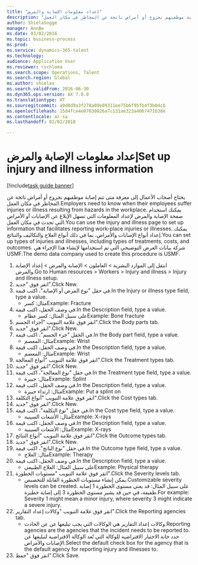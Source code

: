 ```yaml
--- 
title: "إعداد معلومات الإصابة والمرض"
description: "يحتاج أصحاب الأعمال إلى معرفة متى تتم إصابة موظفيهم بجروح أو أمراض ناتجة عن المخاطر في مكان العمل."
author: ShielaSogge
manager: AnnBe
ms.date: 03/02/2016
ms.topic: business-process
ms.prod: 
ms.service: dynamics-365-talent
ms.technology: 
audience: Application User
ms.reviewer: rschloma
ms.search.scope: Operations, Talent
ms.search.region: Global
ms.author: shielas
ms.search.validFrom: 2016-06-30
ms.dyn365.ops.version: AX 7.0.0
ms.translationtype: HT
ms.sourcegitcommit: a9d0d9a3f278a09e89311ee75b6f95fb4f3b04cb
ms.openlocfilehash: 15d4fce4e07030826a7c131ae323a4067471b38e
ms.contentlocale: ar-sa
ms.lasthandoff: 02/02/2018

---
```

# <a name="set-up-injury-and-illness-information"></a><span data-ttu-id="ee296-103">إعداد معلومات الإصابة والمرض</span><span class="sxs-lookup"><span data-stu-id="ee296-103">Set up injury and illness information</span></span>

[!include[task guide banner](../../includes/task-guide-banner.md)]

<span data-ttu-id="ee296-104">يحتاج أصحاب الأعمال إلى معرفة متى تتم إصابة موظفيهم بجروح أو أمراض ناتجة عن المخاطر في مكان العمل.</span><span class="sxs-lookup"><span data-stu-id="ee296-104">Employers need to know when their employees suffer injuries or illness resulting from hazards in the workplace.</span></span> <span data-ttu-id="ee296-105">يمكنك استخدام صفحة الإصابة والمرض لإعداد المعلومات التي تسهل الإبلاغ عن الإصابات أو الأمراض التي تحدث في مكان العمل.</span><span class="sxs-lookup"><span data-stu-id="ee296-105">You can use the injury and illness page to set up information that facilitates reporting work-place injuries or illnesses.</span></span> <span data-ttu-id="ee296-106">يمكنك إعداد أنواع الإصابات والأمراض، بما في ذلك أنواع العلاج والتكاليف والنتائج.</span><span class="sxs-lookup"><span data-stu-id="ee296-106">You can set up types of injuries and illnesses, including types of treatments, costs, and outcomes.</span></span> <span data-ttu-id="ee296-107">شركة بيانات العرض التوضيحي التي تم استخدامها لإنشاء هذا الإجراء هي USMF.</span><span class="sxs-lookup"><span data-stu-id="ee296-107">The demo data company used to create this procedure is USMF.</span></span>

1. <span data-ttu-id="ee296-108">انتقل إلى الموارد البشرية > العاملون‬ > الإصابة والمرض > إعداد الإصابة والمرض.</span><span class="sxs-lookup"><span data-stu-id="ee296-108">Go to Human resources > Workers > Injury and illness > Injury and illness setup.</span></span>
2. <span data-ttu-id="ee296-109">انقر فوق "جديد".</span><span class="sxs-lookup"><span data-stu-id="ee296-109">Click New.</span></span>
3. <span data-ttu-id="ee296-110">في حقل "نوع المرض أو الإصابة"، اكتب قيمة.</span><span class="sxs-lookup"><span data-stu-id="ee296-110">In the Injury or illness type field, type a value.</span></span>
    * <span data-ttu-id="ee296-111">مثال: كسر</span><span class="sxs-lookup"><span data-stu-id="ee296-111">Example: Fracture</span></span>  
4. <span data-ttu-id="ee296-112">في وصف الحقل، اكتب قيمة.</span><span class="sxs-lookup"><span data-stu-id="ee296-112">In the Description field, type a value.</span></span>
    * <span data-ttu-id="ee296-113">على سبيل المثال: كسر عظام</span><span class="sxs-lookup"><span data-stu-id="ee296-113">Example: Bone fracture</span></span>  
5. <span data-ttu-id="ee296-114">انقر فوق علامة التبويب "أجزاء الجسم".</span><span class="sxs-lookup"><span data-stu-id="ee296-114">Click the Body parts tab.</span></span>
6. <span data-ttu-id="ee296-115">انقر فوق "جديد".</span><span class="sxs-lookup"><span data-stu-id="ee296-115">Click New.</span></span>
7. <span data-ttu-id="ee296-116">في الحقل "جزء الجسم"، اكتب قيمة.</span><span class="sxs-lookup"><span data-stu-id="ee296-116">In the Body part field, type a value.</span></span>
    * <span data-ttu-id="ee296-117">مثال: المعصم</span><span class="sxs-lookup"><span data-stu-id="ee296-117">Example: Wrist</span></span>  
8. <span data-ttu-id="ee296-118">في وصف الحقل، اكتب قيمة.</span><span class="sxs-lookup"><span data-stu-id="ee296-118">In the Description field, type a value.</span></span>
    * <span data-ttu-id="ee296-119">مثال: المعصم</span><span class="sxs-lookup"><span data-stu-id="ee296-119">Example: Wrist</span></span>  
9. <span data-ttu-id="ee296-120">انقر فوق علامة التبويب "أنواع المعالجة".</span><span class="sxs-lookup"><span data-stu-id="ee296-120">Click the Treatment types tab.</span></span>
10. <span data-ttu-id="ee296-121">انقر فوق "جديد".</span><span class="sxs-lookup"><span data-stu-id="ee296-121">Click New.</span></span>
11. <span data-ttu-id="ee296-122">في حقل "نوع المعالجة"، اكتب قيمة.</span><span class="sxs-lookup"><span data-stu-id="ee296-122">In the Treatment type field, type a value.</span></span>
    * <span data-ttu-id="ee296-123">مثال: جبيرة</span><span class="sxs-lookup"><span data-stu-id="ee296-123">Example: Splint</span></span>  
12. <span data-ttu-id="ee296-124">في وصف الحقل، اكتب قيمة.</span><span class="sxs-lookup"><span data-stu-id="ee296-124">In the Description field, type a value.</span></span>
    * <span data-ttu-id="ee296-125">مثال: ارتداء جبيرة</span><span class="sxs-lookup"><span data-stu-id="ee296-125">Example: Put a splint on</span></span>  
13. <span data-ttu-id="ee296-126">انقر فوق علامة التبويب "أنواع التكلفة‬".</span><span class="sxs-lookup"><span data-stu-id="ee296-126">Click the Cost types tab.</span></span>
14. <span data-ttu-id="ee296-127">انقر فوق "جديد".</span><span class="sxs-lookup"><span data-stu-id="ee296-127">Click New.</span></span>
15. <span data-ttu-id="ee296-128">في حقل "نوع التكلفة"، اكتب قيمة.</span><span class="sxs-lookup"><span data-stu-id="ee296-128">In the Cost type field, type a value.</span></span>
    * <span data-ttu-id="ee296-129">مثال: الأشعات السينية</span><span class="sxs-lookup"><span data-stu-id="ee296-129">Example: X-rays</span></span>  
16. <span data-ttu-id="ee296-130">في وصف الحقل، اكتب قيمة.</span><span class="sxs-lookup"><span data-stu-id="ee296-130">In the Description field, type a value.</span></span>
    * <span data-ttu-id="ee296-131">مثال: الأشعات السينية</span><span class="sxs-lookup"><span data-stu-id="ee296-131">Example: X-rays</span></span>  
17. <span data-ttu-id="ee296-132">انقر فوق علامة التبويب "أنواع النتائج".</span><span class="sxs-lookup"><span data-stu-id="ee296-132">Click the Outcome types tab.</span></span>
18. <span data-ttu-id="ee296-133">انقر فوق "جديد".</span><span class="sxs-lookup"><span data-stu-id="ee296-133">Click New.</span></span>
19. <span data-ttu-id="ee296-134">في حقل "نوع الناتج"، اكتب قيمة.</span><span class="sxs-lookup"><span data-stu-id="ee296-134">In the Outcome type field, type a value.</span></span>
    * <span data-ttu-id="ee296-135">مثال: العلاج</span><span class="sxs-lookup"><span data-stu-id="ee296-135">Example: Therapy</span></span>  
20. <span data-ttu-id="ee296-136">في وصف الحقل، اكتب قيمة.</span><span class="sxs-lookup"><span data-stu-id="ee296-136">In the Description field, type a value.</span></span>
    * <span data-ttu-id="ee296-137">على سبيل المثال: العلاج الطبيعي</span><span class="sxs-lookup"><span data-stu-id="ee296-137">Example: Physical therapy</span></span>  
21. <span data-ttu-id="ee296-138">انقر فوق علامة التبويب "مستويات الخطورة".</span><span class="sxs-lookup"><span data-stu-id="ee296-138">Click the Severity levels tab.</span></span>
    * <span data-ttu-id="ee296-139">يمكن إنشاء مستويات الخطورة القابلة للتخصيص.</span><span class="sxs-lookup"><span data-stu-id="ee296-139">Customizable severity levels can be created.</span></span> <span data-ttu-id="ee296-140">على سبيل المثال: قد يعني مستوى الخطورة 1 إصابة طفيفة، في حين قد يشير مستوى الخطورة 3 إلى إصابة خطيرة.</span><span class="sxs-lookup"><span data-stu-id="ee296-140">For example: Severity 1 might mean a minor injury, where severity 3 might indicate a severe injury.</span></span>  
22. <span data-ttu-id="ee296-141">انقر فوق علامة التبويب "وكالات إعداد التقارير".</span><span class="sxs-lookup"><span data-stu-id="ee296-141">Click the Reporting agencies tab.</span></span>
    * <span data-ttu-id="ee296-142">وكالات إعداد التقارير هي الوكالات التي يجب تبليغها عن عن الحادث.</span><span class="sxs-lookup"><span data-stu-id="ee296-142">Reporting agencies are the agencies that the incident needs to be reported to.</span></span> <span data-ttu-id="ee296-143">حدد خانة الاختيار الافتراضية للوكالة التي تُعد الوكالة الافتراضية لتبليغها عن الإصابات والأمراض.</span><span class="sxs-lookup"><span data-stu-id="ee296-143">Select the default check box for the agency that is the default agency for reporting injury and illnesses to.</span></span>  
23. <span data-ttu-id="ee296-144">انقر فوق "حفظ".</span><span class="sxs-lookup"><span data-stu-id="ee296-144">Click Save.</span></span>


